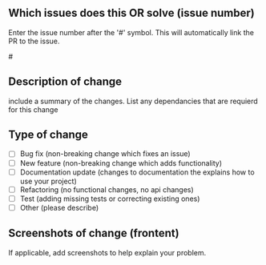 ## Which issues does this OR solve (issue number)
Enter the issue number after the '#' symbol. This will automatically link the PR to the issue.

#<issue number>

## Description of change

include a summary of the changes. List any dependancies that are requierd for this change

## Type of change

- [ ] Bug fix (non-breaking change which fixes an issue)
- [ ] New feature (non-breaking change which adds functionality)
- [ ] Documentation update (changes to documentation the explains how to use your project)
- [ ] Refactoring (no functional changes, no api changes)
- [ ] Test (adding missing tests or correcting existing ones)
- [ ] Other (please describe)

## Screenshots of change (frontent)
If applicable, add screenshots to help explain your problem.
